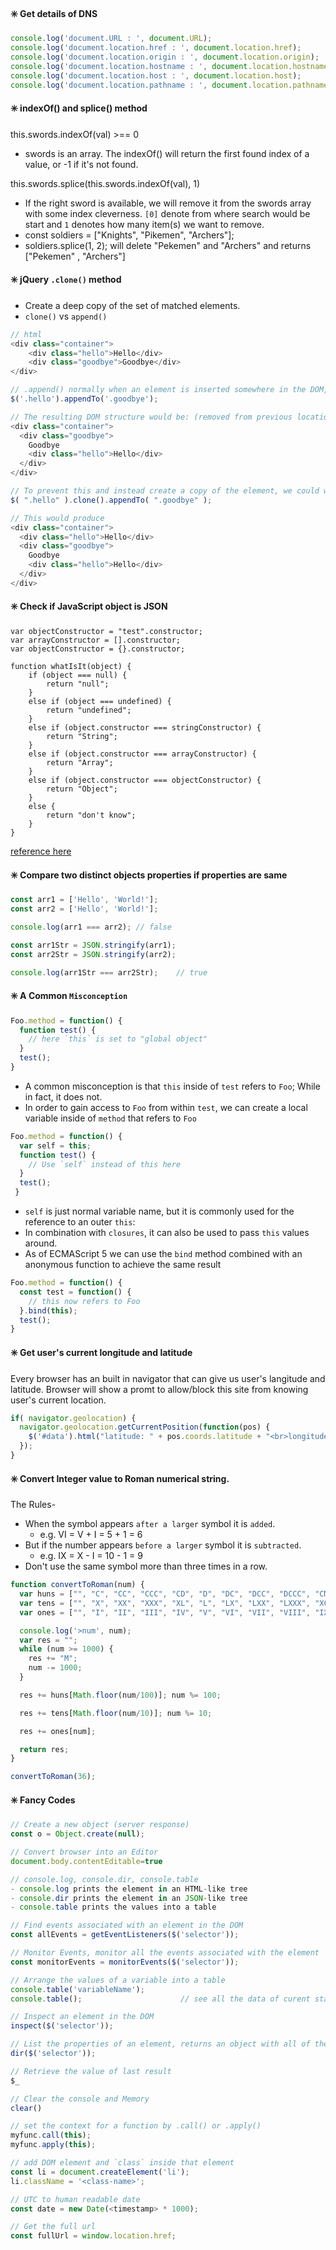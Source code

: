 #### :eight_spoked_asterisk: Get details of DNS
```js
console.log('document.URL : ', document.URL);                             // http://sub.mydomain.com:1234/a/b/c/d
console.log('document.location.href : ', document.location.href);         // http://sub.mydomain.com:1234/a/b/c/d 
console.log('document.location.origin : ', document.location.origin);     // http://sub.mydomain.com:1234  
console.log('document.location.hostname : ', document.location.hostname); // sub.mydomain.com
console.log('document.location.host : ', document.location.host);         // sub.mydomain.com:9999
console.log('document.location.pathname : ', document.location.pathname); // /a/b/c/d
```

#### :eight_spoked_asterisk: indexOf() and splice() method
this.swords.indexOf(val) >== 0  
- swords is an array. The indexOf() will return the first found index of a value, or -1 if it's not found. 

this.swords.splice(this.swords.indexOf(val), 1)
- If the right sword is available, we will remove it from the swords array with some index cleverness. `[0]` denote from where search would be start and `1` denotes how many item(s) we want to remove.
- const soldiers = ["Knights", "Pikemen", "Archers"];
- soldiers.splice(1, 2); will delete "Pekemen" and "Archers" and returns ["Pekemen" , "Archers"]
 
#### :eight_spoked_asterisk: jQuery `.clone()` method
- Create a deep copy of the set of matched elements.
- `clone()` vs `append()`

```js
// html 
<div class="container">
    <div class="hello">Hello</div>
    <div class="goodbye">Goodbye</div>
</div>

// .append() normally when an element is inserted somewhere in the DOM, it is moved from its old location
$('.hello').appendTo('.goodbye');

// The resulting DOM structure would be: (removed from previous location and in new position)
<div class="container">
  <div class="goodbye">
    Goodbye
    <div class="hello">Hello</div>
  </div>
</div>

// To prevent this and instead create a copy of the element, we could write the following:
$( ".hello" ).clone().appendTo( ".goodbye" );

// This would produce 
<div class="container">
  <div class="hello">Hello</div>
  <div class="goodbye">
    Goodbye
    <div class="hello">Hello</div>
  </div>
</div>
```

#### :eight_spoked_asterisk: Check if JavaScript object is JSON
```
var objectConstructor = "test".constructor;
var arrayConstructor = [].constructor;
var objectConstructor = {}.constructor;

function whatIsIt(object) {
    if (object === null) {
        return "null";
    }
    else if (object === undefined) {
        return "undefined";
    }
    else if (object.constructor === stringConstructor) {
        return "String";
    }
    else if (object.constructor === arrayConstructor) {
        return "Array";
    }
    else if (object.constructor === objectConstructor) {
        return "Object";
    }
    else {
        return "don't know";
    }
}
```
[reference here](http://stackoverflow.com/questions/11182924/how-to-check-if-javascript-object-is-json)


#### :eight_spoked_asterisk: Compare two distinct objects properties if properties are same

```js
const arr1 = ['Hello', 'World!'];
const arr2 = ['Hello', 'World!'];

console.log(arr1 === arr2); // false

const arr1Str = JSON.stringify(arr1);
const arr2Str = JSON.stringify(arr2);

console.log(arr1Str === arr2Str);    // true
```
 
#### :eight_spoked_asterisk: A Common `Misconception`
```js
Foo.method = function() {
  function test() {
    // here `this` is set to "global object"
  }
  test();
}
```
- A common misconception is that `this` inside of `test` refers to `Foo`; While in fact, it does not.
- In order to gain access to `Foo` from within `test`, we can create a local variable inside of `method` that refers to `Foo`
```js
Foo.method = function() {
  var self = this;
  function test() {
    // Use `self` instead of this here
  }
  test();
 }
```
- `self` is just normal variable name, but it is commonly used for the reference to an outer `this`:
- In combination with `closures`, it can also be used to pass `this` values around.
- As of ECMAScript 5 we can use the `bind` method combined with an anonymous function to achieve the same result
```js
Foo.method = function() {
  const test = function() {
    // this now refers to Foo
  }.bind(this);
  test();
}
```

#### :eight_spoked_asterisk: Get user's current longitude and latitude
Every browser has an built in navigator that can give us user's langitude and latitude.
Browser will show a promt to allow/block this site from knowing user's current location.

```js
if( navigator.geolocation) {
  navigator.geolocation.getCurrentPosition(function(pos) {
    $('#data').html("latitude: " + pos.coords.latitude + "<br>longitude: " + pos.coords.longitude);
  });
}
```

#### :eight_spoked_asterisk: Convert Integer value to Roman numerical string.

The Rules-
- When the symbol appears `after a larger` symbol it is `added`.
  - e.g. VI = V + I = 5 + 1 = 6
- But if the number appears `before a larger` symbol it is `subtracted`.
  - e.g. IX = X - I = 10 - 1 = 9
- Don't use the same symbol more than three times in a row.


```js
function convertToRoman(num) {
  var huns = ["", "C", "CC", "CCC", "CD", "D", "DC", "DCC", "DCCC", "CM"];
  var tens = ["", "X", "XX", "XXX", "XL", "L", "LX", "LXX", "LXXX", "XC"];
  var ones = ["", "I", "II", "III", "IV", "V", "VI", "VII", "VIII", "IX"];

  console.log('>num', num);
  var res = "";
  while (num >= 1000) {
    res += "M";
    num -= 1000;
  }

  res += huns[Math.floor(num/100)]; num %= 100;

  res += tens[Math.floor(num/10)]; num %= 10;

  res += ones[num];

  return res;
}

convertToRoman(36);
```
 
#### :eight_spoked_asterisk: Fancy Codes

```js
// Create a new object (server response)
const o = Object.create(null);

// Convert browser into an Editor
document.body.contentEditable=true

// console.log, console.dir, console.table
- console.log prints the element in an HTML-like tree
- console.dir prints the element in an JSON-like tree
- console.table prints the values into a table

// Find events associated with an element in the DOM
const allEvents = getEventListeners($('selector'));

// Monitor Events, monitor all the events associated with the element
const monitorEvents = monitorEvents($('selector'));

// Arrange the values of a variable into a table
console.table('variableName');
console.table();                      // see all the data of curent state

// Inspect an element in the DOM
inspect($('selector'));

// List the properties of an element, returns an object with all of the properties associated with its DOM element
dir($('selector'));

// Retrieve the value of last result
$_

// Clear the console and Memory
clear()

// set the context for a function by .call() or .apply()
myfunc.call(this);
myfunc.apply(this);

// add DOM element and `class` inside that element
const li = document.createElement('li');
li.className = '<class-name>';

// UTC to human readable date
const date = new Date(<timestamp> * 1000);

// Get the full url
const fullUrl = window.location.href;
```







































